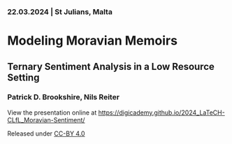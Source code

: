 ### 22.03.2024 | St Julians, Malta

# Modeling Moravian Memoirs

## Ternary Sentiment Analysis in a Low Resource Setting

### Patrick D. Brookshire, Nils Reiter

View the presentation online at https://digicademy.github.io/2024_LaTeCH-CLfL_Moravian-Sentiment/

Released under [CC-BY 4.0](https://creativecommons.org/licenses/by/4.0/)
